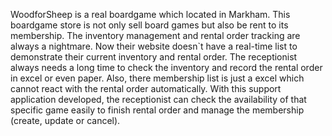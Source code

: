 WoodforSheep is a real boardgame which located in Markham. This boardgame store is not only sell board games but also be rent to its membership. The inventory management and rental order tracking are always a nightmare. Now their website doesn`t have a real-time list to demonstrate their current inventory and rental order. The receptionist always needs a long time to check the inventory and record the rental order in excel or even paper. Also, there membership list is just a excel which cannot react with the rental order automatically. With this support application developed, the receptionist can check the availability of that specific game easily to finish  rental order and manage the membership (create, update or cancel).
